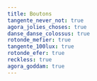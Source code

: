 ```yaml
---
title: Boutons
tangente_never_not: true
agora_jolies_choses: true
danse_danse_colossus: true
rotonde_mefier: true
tangente_100lux: true
rotonde_efer: true
reckless: true
agora_goddam: true
---
```

